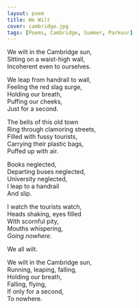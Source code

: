 ```yaml
---
layout: poem
title: We Wilt
cover: cambridge.jpg
tags: [Poems, Cambridge, Summer, Parkour]
---
```


We wilt in the Cambridge sun,  
Sitting on a waist-high wall,  
Incoherent even to ourselves.  

We leap from handrail to wall,  
Feeling the red slag surge,  
Holding our breath,  
Puffing our cheeks,  
Just for a second.  

The bells of this old town  
Ring through clamoring streets,  
Filled with fussy tourists,  
Carrying their plastic bags,  
Puffed up with air.  

Books neglected,  
Departing buses neglected,  
University neglected,  
I leap to a handrail  
And slip.  

I watch the tourists watch,  
Heads shaking, eyes filled  
With scornful pity,  
Mouths whispering,  
_Going nowhere_.  

We all wilt.  

We wilt in the Cambridge sun,  
Running, leaping, falling,  
Holding our breath,  
Falling, flying,  
If only for a second,  
To nowhere.